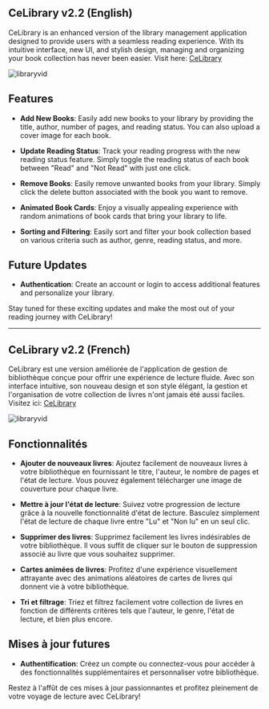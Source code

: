## CeLibrary v2.2 (English)

CeLibrary is an enhanced version of the library management application designed to provide users with a seamless reading experience. With its intuitive interface, new UI, and stylish design, managing and organizing your book collection has never been easier. Visit here: [CeLibrary](https://cedogithub.github.io/library-app/)

![libraryvid](https://github.com/cedogithub/library-app/assets/39746523/91df2581-7f27-4e67-a768-525c679b8276)

## Features

- **Add New Books**: Easily add new books to your library by providing the title, author, number of pages, and reading status. You can also upload a cover image for each book.

- **Update Reading Status**: Track your reading progress with the new reading status feature. Simply toggle the reading status of each book between "Read" and "Not Read" with just one click.

- **Remove Books**: Easily remove unwanted books from your library. Simply click the delete button associated with the book you want to remove.

- **Animated Book Cards**: Enjoy a visually appealing experience with random animations of book cards that bring your library to life.

- **Sorting and Filtering**: Easily sort and filter your book collection based on various criteria such as author, genre, reading status, and more.

## Future Updates

- **Authentication**: Create an account or login to access additional features and personalize your library.

Stay tuned for these exciting updates and make the most out of your reading journey with CeLibrary!

---

## CeLibrary v2.2 (French)

CeLibrary est une version améliorée de l'application de gestion de bibliothèque conçue pour offrir une expérience de lecture fluide. Avec son interface intuitive, son nouveau design et son style élégant, la gestion et l'organisation de votre collection de livres n'ont jamais été aussi faciles. Visitez ici: [CeLibrary](https://cedogithub.github.io/library-app/)

![libraryvid](https://github.com/cedogithub/library-app/assets/39746523/71e18efc-b553-4c55-afc6-5dc2d93c1193)

## Fonctionnalités

- **Ajouter de nouveaux livres**: Ajoutez facilement de nouveaux livres à votre bibliothèque en fournissant le titre, l'auteur, le nombre de pages et l'état de lecture. Vous pouvez également télécharger une image de couverture pour chaque livre.

- **Mettre à jour l'état de lecture**: Suivez votre progression de lecture grâce à la nouvelle fonctionnalité d'état de lecture. Basculez simplement l'état de lecture de chaque livre entre "Lu" et "Non lu" en un seul clic.

- **Supprimer des livres**: Supprimez facilement les livres indésirables de votre bibliothèque. Il vous suffit de cliquer sur le bouton de suppression associé au livre que vous souhaitez supprimer.

- **Cartes animées de livres**: Profitez d'une expérience visuellement attrayante avec des animations aléatoires de cartes de livres qui donnent vie à votre bibliothèque.

- **Tri et filtrage**: Triez et filtrez facilement votre collection de livres en fonction de différents critères tels que l'auteur, le genre, l'état de lecture, et bien plus encore.

## Mises à jour futures

- **Authentification**: Créez un compte ou connectez-vous pour accéder à des fonctionnalités supplémentaires et personnaliser votre bibliothèque.

Restez à l'affût de ces mises à jour passionnantes et profitez pleinement de votre voyage de lecture avec CeLibrary!
